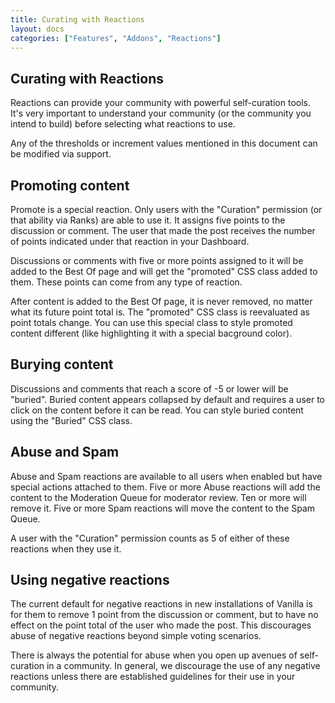 ```yaml
---
title: Curating with Reactions
layout: docs
categories: ["Features", "Addons", "Reactions"]
---
```


## Curating with Reactions

Reactions can provide your community with powerful self-curation tools. It's very important to understand your community (or the community you intend to build) before selecting what reactions to use.

Any of the thresholds or increment values mentioned in this document can be modified via support.

## Promoting content

Promote is a special reaction. Only users with the "Curation" permission (or that ability via Ranks) are able to use it. It assigns five points to the discussion or comment. The user that made the post receives the number of points indicated under that reaction in your Dashboard.

Discussions or comments with five or more points assigned to it will be added to the Best Of page and will get the "promoted" CSS class added to them. These points can come from any type of reaction.

After content is added to the Best Of page, it is never removed, no matter what its future point total is. The "promoted" CSS class is reevaluated as point totals change. You can use this special class to style promoted content different (like highlighting it with a special bacground color).

## Burying content

Discussions and comments that reach a score of -5 or lower will be "buried". Buried content appears collapsed by default and requires a user to click on the content before it can be read. You can style buried content using the "Buried" CSS class.

## Abuse and Spam

Abuse and Spam reactions are available to all users when enabled but have special actions attached to them. Five or more Abuse reactions will add the content to the Moderation Queue for moderator review. Ten or more will remove it. Five or more Spam reactions will move the content to the Spam Queue.

A user with the "Curation" permission counts as 5 of either of these reactions when they use it.

## Using negative reactions

The current default for negative reactions in new installations of Vanilla is for them to remove 1 point from the discussion or comment, but to have no effect on the point total of the user who made the post. This discourages abuse of negative reactions beyond simple voting scenarios.

There is always the potential for abuse when you open up avenues of self-curation in a community. In general, we discourage the use of any negative reactions unless there are established guidelines for their use in your community.
